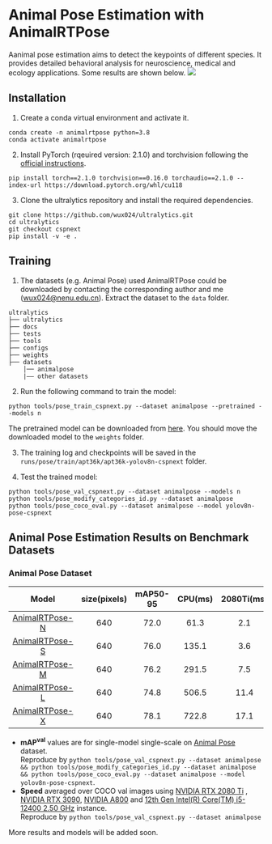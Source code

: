 # Animal Pose Estimation with AnimalRTPose

Aanimal pose estimation aims to detect the keypoints of different species. It provides detailed behavioral analysis for neuroscience, medical and ecology applications. Some results are shown below.
![](https://s3.bmp.ovh/imgs/2024/08/19/0e1d3cc45f840729.jpg)
## Installation

1. Create a conda virtual environment and activate it.

```
conda create -n animalrtpose python=3.8
conda activate animalrtpose
```

2. Install PyTorch (rqeuired version: 2.1.0) and torchvision following the [official instructions](https://pytorch.org/).

```
pip install torch==2.1.0 torchvision==0.16.0 torchaudio==2.1.0 --index-url https://download.pytorch.org/whl/cu118
```

3. Clone the ultralytics repository and install the required dependencies.

```
git clone https://github.com/wux024/ultralytics.git
cd ultralytics
git checkout cspnext
pip install -v -e .
```

## Training

1. The datasets (e.g. Animal Pose) used AnimalRTPose could be downloaded by contacting the corresponding author and me (<EMAIL>wux024@nenu.edu.cn). Extract the dataset to the `data` folder.
```text
ultralytics
├── ultralytics
├── docs
├── tests
├── tools
├── configs
├── weights
├── datasets
    │── animalpose
    |—— other datasets
```

2. Run the following command to train the model:
```
python tools/pose_train_cspnext.py --dataset animalpose --pretrained --models n
```
The pretrained model can be downloaded from [here](https://drive.google.com/drive/folders/15L-q6CETD3dC8aOknamEunZaDEVlA1na?usp=drive_link). You should move the downloaded model to the `weights` folder.

3. The training log and checkpoints will be saved in the `runs/pose/train/apt36k/apt36k-yolov8n-cspnext` folder.

4. Test the trained model:
``` 
python tools/pose_val_cspnext.py --dataset animalpose --models n
python tools/pose_modify_categories_id.py --dataset animalpose
python tools/pose_coco_eval.py --dataset animalpose --model yolov8n-pose-cspnext
```

## Animal Pose Estimation Results on Benchmark Datasets

### Animal Pose Dataset

| Model | size(pixels) | mAP50-95 | CPU(ms) | 2080Ti(ms) | 3090Ti(ms) | A800(ms) | Params(M) | GFLOPs |
| :-----: | :------------: | :--------: | :--------:| :-----------: | :--------: | :--------: | :---------: | :------: |
| [AnimalRTPose-N](https://drive.google.com/file/d/1vH75gkQ6AsM3_za-BxygD1HZ9VgWJtMP/view?usp=drive_link)| 640 | 72.0| 61.3| 2.1| 1.3 | 0.9 | 2.884 | 8.5 |
| [AnimalRTPose-S](https://drive.google.com/file/d/1sfR8m0esyytwiBOgBXljz-EYQSSsgXqA/view?usp=sharing)| 640 | 76.0| 135.1| 3.6| 2.5 | 1.3 | 9.796 | 26.6 |
| [AnimalRTPose-M](https://drive.google.com/file/d/1oKO44bTpDehL3ts5253BO4iTAVSAQym3/view?usp=sharing)| 640 | 76.2| 291.5| 7.5 | 4.9 | 2.4| 24.183|65.6|
| [AnimalRTPose-L](https://drive.google.com/file/d/17G01XbLiL1Q5tG-wzbMq7094aXTvpRMJ/view?usp=sharing)| 640 | 74.8| 506.5| 11.4 | 7.5  | 3.7 | 47.929|131.2|
| [AnimalRTPose-X](https://drive.google.com/file/d/1oRhej2dPpyYkQgM8V8fIOpD6MnCcMxse/view?usp=sharing)| 640 | 78.1| 722.8| 17.1 |  11.9 | 5.6| 74.812|204.6|

- **mAP<sup>val</sup>** values are for single-model single-scale on [Animal Pose](https://sites.google.com/view/animal-pose/) dataset. <br>Reproduce by `python tools/pose_val_cspnext.py --dataset animalpose && python tools/pose_modify_categories_id.py --dataset animalpose && python tools/pose_coco_eval.py --dataset animalpose --model yolov8n-pose-cspnext`.
- **Speed** averaged over COCO val images using [NVIDIA RTX 2080 Ti](https://www.nvidia.com/en-us/geforce/graphics-cards/rtx-2080-ti/) , [NVIDIA RTX 3090](https://www.nvidia.com/en-us/geforce/graphics-cards/30-series/rtx-3090/), [NVIDIA A800](https://www.nvidia.cn/content/dam/en-zz/Solutions/Data-Center/a100/pdf/PB-10577-001_v02.pdf) and [12th Gen Intel(R) Core(TM) i5-12400   2.50 GHz](https://www.intel.cn/content/www/cn/zh/products/sku/134586/intel-core-i512400-processor-18m-cache-up-to-4-40-ghz/specifications.html) instance. <br>Reproduce by `python tools/pose_val_cspnext.py --dataset animalpose`

More results and models will be added soon.
